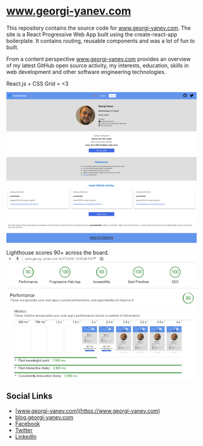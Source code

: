 # www.georgi-yanev.com

This repository contains the source code for www.georgi-yanev.com.
The site is a React Progressive Web App built using the create-react-app boilerplate.
It contains routing, reusable components and was a lot of fun to built.

From a content perspective www.georgi-yanev.com provides an overview of my latest GitHub open source activity,
my interests, education, skills in web development and other software engineering technologies.

React.js + CSS Grid = <3

<img src="georgi-yanev.com-preview.png">

Lighthouse scores 90+ across the board.
<img src="georgi-yanev.com-lighthouse-scores.png">

## Social Links

* [www.georgi-yanev.com](https://www.georgi-yanev.com)
* [blog.georgi-yanev.com](https://blog.georgi-yanev.com)
* [Facebook](https://www.facebook.com/jumpalottahigh/)
* [Twitter](https://www.twitter.com/jumpalottahigh/)
* [LinkedIn](https://www.linkedin.com/in/yanevgeorgi/)
